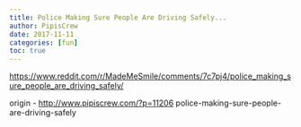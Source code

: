 ```yaml
---
title: Police Making Sure People Are Driving Safely...
author: PipisCrew
date: 2017-11-11
categories: [fun]
toc: true
---
```


https://www.reddit.com/r/MadeMeSmile/comments/7c7pj4/police_making_sure_people_are_driving_safely/

origin - http://www.pipiscrew.com/?p=11206 police-making-sure-people-are-driving-safely